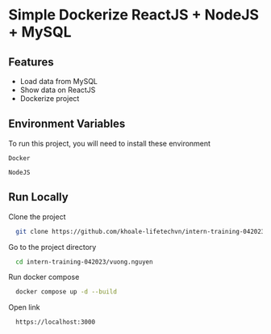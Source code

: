 
# Simple Dockerize ReactJS + NodeJS + MySQL




## Features

- Load data from MySQL
- Show data on ReactJS
- Dockerize project


## Environment Variables

To run this project, you will need to install these environment

`Docker`

`NodeJS`


## Run Locally

Clone the project

```bash
  git clone https://github.com/khoale-lifetechvn/intern-training-042023.git
```

Go to the project directory

```bash
  cd intern-training-042023/vuong.nguyen
```

Run docker compose

```bash
  docker compose up -d --build
```

Open link

```bash
  https://localhost:3000
```

